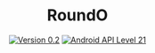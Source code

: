 <h1 align=center>RoundO</h1>
<p align=center>
    <a href="./CHANGELOG.md"><img alt="Version 0.2" src="https://img.shields.io/badge/version-0.2-red.svg"/></a>
    <a href="https://www.android.com/versions/lollipop-5-0/"><img alt="Android API Level 21" src="https://img.shields.io/badge/Android_API_Level-21-A4C639.svg"/></a>
</p>
